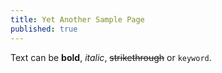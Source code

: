 ```yaml
---
title: Yet Another Sample Page
published: true
---
```


Text can be **bold**, _italic_, ~~strikethrough~~ or `keyword`.
